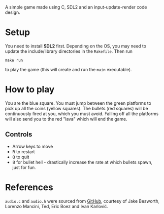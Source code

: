 A simple game made using C, SDL2 and an input-update-render code design.

# Setup

You need to install **SDL2** first. Depending on the OS, you may need to update the include/library directories in the `Makefile`. Then run
```
make run
```
to play the game (this will create and run the `main` executable).

# How to play

You are the blue square. You must jump between the green platforms to pick up all the coins (yellow squares). The bullets (red squares) will be continuously fired at you, which you must avoid. Falling off all the platforms will also send you to the red "lava" which will end the game.

## Controls

- Arrow keys to move
- <kbd>R</kbd> to restart
- <kbd>Q</kbd> to quit
- <kbd>B</kbd> for bullet hell - drastically increase the rate at which bullets spawn, just for fun.

# References

`audio.c` and `audio.h` were sourced from <a href="https://github.com/jakebesworth/Simple-SDL2-Audio">GitHub</a>, courtesy of Jake Besworth, Lorenzo Mancini, Ted, Eric Boez and Ivan Karlović.